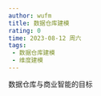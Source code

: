 ```yaml
---
author: wufm
title: 数据仓库建模
rating: 0
time: 2023-08-12 周六
tags:
 - 数据仓库建模
 - 维度建模
---
```


数据仓库与商业智能的目标
